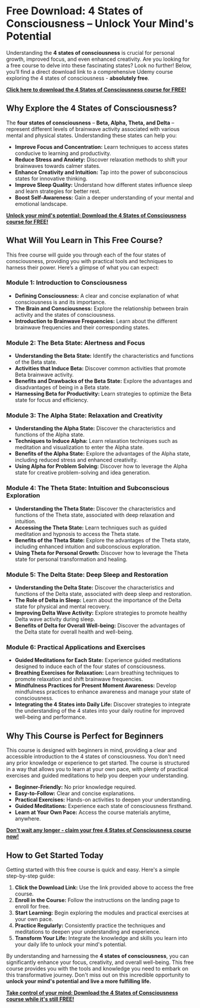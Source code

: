 # Free Download: 4 States of Consciousness – Unlock Your Mind's Potential

Understanding the **4 states of consciousness** is crucial for personal growth, improved focus, and even enhanced creativity. Are you looking for a free course to delve into these fascinating states? Look no further! Below, you’ll find a direct download link to a comprehensive Udemy course exploring the 4 states of consciousness - **absolutely free**.

[**Click here to download the 4 States of Consciousness course for FREE!**](https://udemywork.com/4-states-of-consciousness)

## Why Explore the 4 States of Consciousness?

The **four states of consciousness** – **Beta, Alpha, Theta, and Delta** – represent different levels of brainwave activity associated with various mental and physical states. Understanding these states can help you:

*   **Improve Focus and Concentration:** Learn techniques to access states conducive to learning and productivity.
*   **Reduce Stress and Anxiety:** Discover relaxation methods to shift your brainwaves towards calmer states.
*   **Enhance Creativity and Intuition:** Tap into the power of subconscious states for innovative thinking.
*   **Improve Sleep Quality:** Understand how different states influence sleep and learn strategies for better rest.
*   **Boost Self-Awareness:** Gain a deeper understanding of your mental and emotional landscape.

[**Unlock your mind's potential: Download the 4 States of Consciousness course for FREE!**](https://udemywork.com/4-states-of-consciousness)

## What Will You Learn in This Free Course?

This free course will guide you through each of the four states of consciousness, providing you with practical tools and techniques to harness their power. Here’s a glimpse of what you can expect:

### Module 1: Introduction to Consciousness

*   **Defining Consciousness:** A clear and concise explanation of what consciousness is and its importance.
*   **The Brain and Consciousness:** Explore the relationship between brain activity and the states of consciousness.
*   **Introduction to Brainwave Frequencies:** Learn about the different brainwave frequencies and their corresponding states.

### Module 2: The Beta State: Alertness and Focus

*   **Understanding the Beta State:** Identify the characteristics and functions of the Beta state.
*   **Activities that Induce Beta:** Discover common activities that promote Beta brainwave activity.
*   **Benefits and Drawbacks of the Beta State:** Explore the advantages and disadvantages of being in a Beta state.
*   **Harnessing Beta for Productivity:** Learn strategies to optimize the Beta state for focus and efficiency.

### Module 3: The Alpha State: Relaxation and Creativity

*   **Understanding the Alpha State:** Discover the characteristics and functions of the Alpha state.
*   **Techniques to Induce Alpha:** Learn relaxation techniques such as meditation and visualization to enter the Alpha state.
*   **Benefits of the Alpha State:** Explore the advantages of the Alpha state, including reduced stress and enhanced creativity.
*   **Using Alpha for Problem Solving:** Discover how to leverage the Alpha state for creative problem-solving and idea generation.

### Module 4: The Theta State: Intuition and Subconscious Exploration

*   **Understanding the Theta State:** Discover the characteristics and functions of the Theta state, associated with deep relaxation and intuition.
*   **Accessing the Theta State:** Learn techniques such as guided meditation and hypnosis to access the Theta state.
*   **Benefits of the Theta State:** Explore the advantages of the Theta state, including enhanced intuition and subconscious exploration.
*   **Using Theta for Personal Growth:** Discover how to leverage the Theta state for personal transformation and healing.

### Module 5: The Delta State: Deep Sleep and Restoration

*   **Understanding the Delta State:** Discover the characteristics and functions of the Delta state, associated with deep sleep and restoration.
*   **The Role of Delta in Sleep:** Learn about the importance of the Delta state for physical and mental recovery.
*   **Improving Delta Wave Activity:** Explore strategies to promote healthy Delta wave activity during sleep.
*   **Benefits of Delta for Overall Well-being:** Discover the advantages of the Delta state for overall health and well-being.

### Module 6: Practical Applications and Exercises

*   **Guided Meditations for Each State:** Experience guided meditations designed to induce each of the four states of consciousness.
*   **Breathing Exercises for Relaxation:** Learn breathing techniques to promote relaxation and shift brainwave frequencies.
*   **Mindfulness Practices for Present Moment Awareness:** Develop mindfulness practices to enhance awareness and manage your state of consciousness.
*   **Integrating the 4 States into Daily Life:** Discover strategies to integrate the understanding of the 4 states into your daily routine for improved well-being and performance.

## Why This Course is Perfect for Beginners

This course is designed with beginners in mind, providing a clear and accessible introduction to the 4 states of consciousness. You don't need any prior knowledge or experience to get started. The course is structured in a way that allows you to learn at your own pace, with plenty of practical exercises and guided meditations to help you deepen your understanding.

*   **Beginner-Friendly:** No prior knowledge required.
*   **Easy-to-Follow:** Clear and concise explanations.
*   **Practical Exercises:** Hands-on activities to deepen your understanding.
*   **Guided Meditations:** Experience each state of consciousness firsthand.
*   **Learn at Your Own Pace:** Access the course materials anytime, anywhere.

[**Don't wait any longer - claim your free 4 States of Consciousness course now!**](https://udemywork.com/4-states-of-consciousness)

## How to Get Started Today

Getting started with this free course is quick and easy. Here's a simple step-by-step guide:

1.  **Click the Download Link:** Use the link provided above to access the free course.
2.  **Enroll in the Course:** Follow the instructions on the landing page to enroll for free.
3.  **Start Learning:** Begin exploring the modules and practical exercises at your own pace.
4.  **Practice Regularly:** Consistently practice the techniques and meditations to deepen your understanding and experience.
5.  **Transform Your Life:** Integrate the knowledge and skills you learn into your daily life to unlock your mind's potential.

By understanding and harnessing the **4 states of consciousness**, you can significantly enhance your focus, creativity, and overall well-being. This free course provides you with the tools and knowledge you need to embark on this transformative journey. Don't miss out on this incredible opportunity to **unlock your mind's potential and live a more fulfilling life.**

**[Take control of your mind: Download the 4 States of Consciousness course while it's still FREE!](https://udemywork.com/4-states-of-consciousness)**
